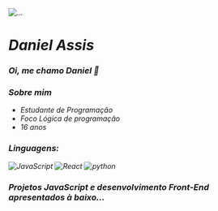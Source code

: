 
<div>


![...](https://bairesdev.mo.cloudinary.net/blog/2023/08/What-Is-JavaScript-Used-For.jpg)

  
</div>

<div>

<i>

<h1> Daniel Assis </h1>

<i>

<h3> Oi, me chamo Daniel 👋 </h3>

<h3> Sobre mim </h3>

<ul>
  <i>
<li> Estudante de Programação </li>
<li> Foco Lógica de programação </li>
<li> 16 anos </li>
  </i>
  </ul>

<h3> Linguagens: </h3>

![JavaScript](https://img.shields.io/badge/javascript-%23323330.svg?style=for-the-badge&logo=javascript&logoColor=%23F7DF1E)
![React](https://img.shields.io/badge/react-%2320232a.svg?style=for-the-badge&logo=react&logoColor=%2361DAFB)
![python](https://img.shields.io/badge/Python-3776AB?style=for-the-badge&logo=python&logoColor=white)


<h3> Projetos JavaScript e desenvolvimento Front-End apresentados à baixo... </h3>

</div>
